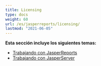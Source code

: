 ```yaml
---
title: Licensing
type: docs
weight: 60
url: /es/jasperreports/licensing/
lastmod: "2021-06-05"
---
```


**Esta sección incluye los siguientes temas:**

- [Trabajando con JasperReports](/pdf/es/jasperreports/working-with-jasperreports/)
- [Trabajando con JasperServer](/pdf/es/jasperreports/working-with-jasperserver/)